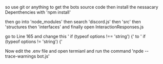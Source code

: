so use git or anything to get the bots source code
then install the nessacary Depenthencies with 'npm install'

then go into 'node_modules' then search 'discord.js' then 'src' then 'structures then 'interfaces' and finally open InteractionResponses.js

go to Line 165 and change this '   if (typeof options !== 'string') {' to '   if (typeof options != 'string') {'



Now edit the .env file and open termianl and run the command 'npde --trace-warnings bot.js'
